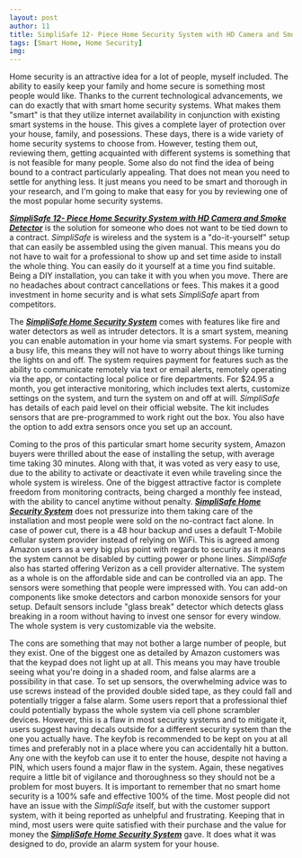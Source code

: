 ```yaml
---
layout: post
author: 11
title: SimpliSafe 12- Piece Home Security System with HD Camera and Smoke Detector - Review
tags: [Smart Home, Home Security]
img:
---
```


Home security is an attractive idea for a lot of people, myself included. The ability to easily keep your family and home secure is something most people would like. Thanks to the current technological advancements, we can do exactly that with smart home security systems. What makes them "smart" is that they utilize internet availability in conjunction with existing smart systems in the house. This gives a complete layer of protection over your house, family, and posessions. These days, there is a wide variety of home security systems to choose from. However, testing them out, reviewing them, getting acquainted with different systems is something that is not feasible for many people. Some also do not find the idea of being bound to a contract particularly appealing. That does not mean you need to settle for anything less. It just means you need to be smart and thorough in your research, and I'm going to make that easy for you by reviewing one of the most popular home security systems.

[***SimpliSafe 12- Piece Home Security System with HD Camera and Smoke Detector***](https://www.amazon.com/SimpliSafe-12-Piece-Security-System-Detector/dp/B07C4WT5LQ/ref=sr_1_5?qid=1566729381&tag=reviewhuntr-20) is the solution for someone who does not want to be tied down to a contract. *SimpliSafe* is wireless and the system is a "do-it-yourself" setup that can easily be assembled using the given manual. This means you do not have to wait for a professional to show up and set time aside to install the whole thing. You can easily do it yourself at a time you find suitable. Being a DIY installation, you can take it with you when you move. There are no headaches about contract cancellations or fees. This makes it a good investment in home security and is what sets *SimpliSafe* apart from competitors.
 
The [***SimpliSafe Home Security System***](https://www.amazon.com/SimpliSafe-12-Piece-Security-System-Detector/dp/B07C4WT5LQ/ref=sr_1_5?qid=1566729381&tag=reviewhuntr-20) comes with features like fire and water detectors as well as intruder detectors. It is a smart system, meaning you can enable automation in your home via smart systems. For people with a busy life, this means they will not have to worry about things like turning the lights on and off. The system requires payment for features such as the ability to communicate remotely via text or email alerts, remotely operating via the app, or contacting local police or fire departments. For $24.95 a month, you get interactive monitoring, which includes text alerts, customize settings on the system, and turn the system on and off at will. *SimpliSafe* has details of each paid level on their official website. The kit includes sensors that are pre-programmed to work right out the box. You also have the option to add extra sensors once you set up an account. 

Coming to the pros of this particular smart home security system, Amazon buyers were thrilled about the ease of installing the setup, with average time taking 30 minutes. Along with that, it was voted as very easy to use, due to the ability to activate or deactivate it even while traveling since the whole system is wireless. One of the biggest attractive factor is complete freedom from monitoring contracts, being charged a monthly fee instead, with the ability to cancel anytime without penalty. [***SimpliSafe Home Security System***](https://www.amazon.com/SimpliSafe-12-Piece-Security-System-Detector/dp/B07C4WT5LQ/ref=sr_1_5?qid=1566729381&tag=reviewhuntr-20) does not pressurize into them taking care of the installation and most people were sold on the no-contract fact alone. In case of power cut, there is a 48 hour backup and uses a default T-Mobile cellular system provider instead of relying on WiFi. This is agreed among Amazon users as a very big plus point with regards to security as it means the system cannot be disabled by cutting power or phone lines. *SimpliSafe* also has started offering Verizon as a cell provider alternative. The system as a whole is on the affordable side and can be controlled via an app. The sensors were something that people were impressed with. You can add-on components like smoke detectors and carbon monoxide sensors for your setup. Default sensors include "glass break" detector which detects glass breaking in a room without having to invest one sensor for every window. The whole system is very customizable via the website. 

The cons are something that may not bother a large number of people, but they exist. One of the biggest one as detailed by Amazon customers was that the keypad does not light up at all. This means you may have trouble seeing what you're doing in a shaded room, and false alarms are a possibility in that case. To set up sensors, the overwhelming advice was to use screws instead of the provided double sided tape, as they could fall and potentially trigger a false alarm. Some users report that a professional thief could potentially bypass the whole system via cell phone scrambler devices. However, this is a flaw in most security systems and to mitigate it, users suggest having decals outside for a different security system than the one you actually have. The keyfob is recommended to be kept on you at all times and preferably not in a place where you can accidentally hit a button. Any one with the keyfob can use it to enter the house, despite not having a PIN, which users found a major flaw in the system. Again, these negatives require a little bit of vigilance and thoroughness so they should not be a problem for most buyers. It is important to remember that no smart home security is a 100% safe and effective 100% of the time. Most people did not have an issue with the *SimpliSafe* itself, but with the customer support system, with it being reported as unhelpful and frustrating. Keeping that in mind, most users were quite satisfied with their purchase and the value for money the [***SimpliSafe Home Security System***](https://www.amazon.com/SimpliSafe-12-Piece-Security-System-Detector/dp/B07C4WT5LQ/ref=sr_1_5?qid=1566729381&tag=reviewhuntr-20) gave. It does what it was designed to do, provide an alarm system for your house. 
